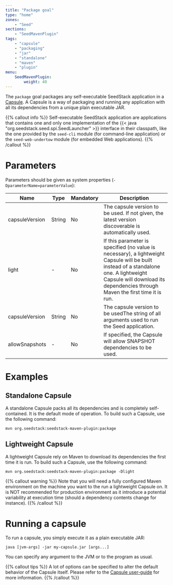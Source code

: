 ```yaml
---
title: "Package goal"
type: "home"
zones:
    - "Seed"
sections:
    - "SeedMavenPlugin"
tags:
    - "capsule"
    - "packaging"
    - "jar"
    - "standalone"
    - "maven"
    - "plugin"
menu:
    SeedMavenPlugin:
        weight: 40
---
```


The `package` goal packages any self-executable SeedStack application in a [Capsule](http://www.capsule.io/).
A Capsule is a way of packaging and running any application with all its dependencies from a unique plain executable JAR.

{{% callout info %}}
Self-executable SeedStack application are applications that contains one and only one implementation of the {{< java "org.seedstack.seed.spi.SeedLauncher" >}}
interface in their classpath, like the one provided by the `seed-cli` module (for command-line application) or the `seed-web-undertow`
module (for embedded Web applications).
{{% /callout %}}

# Parameters

Parameters should be given as system properties (`-DparameterName=parameterValue`):

<table class="table table-striped table-bordered table-condensed">
    <thead>
    <tr>
        <th>Name</th>
        <th>Type</th>
        <th>Mandatory</th>
        <th>Description</th>
    </tr>
    </thead>
    <tbody>
    <tr>
        <td>capsuleVersion</td>
        <td>String</td>
        <td>No</td>
        <td>The capsule version to be used. If not given, the latest version discoverable is automatically used.</td>
    </tr>
    <tr>
        <td>light</td>
        <td>-</td>
        <td>No</td>
        <td>
            If this parameter is specified (no value is necessary), a lightweight Capsule will be built instead of a standalone one.
            A lightweight Capsule will download its dependencies through Maven the first time it is run.
        </td>
    </tr>
    <tr>
        <td>capsuleVersion</td>
        <td>String</td>
        <td>No</td>
        <td>The capsule version to be usedThe string of all arguments used to run the Seed application.</td>
    </tr>
    <tr>
        <td>allowSnapshots</td>
        <td>-</td>
        <td>No</td>
        <td>If specified, the Capsule will allow SNAPSHOT dependencies to be used.</td>
    </tr>
    </tbody>
</table>

# Examples

## Standalone Capsule

A standalone Capsule packs all its dependencies and is completely self-contained. It is the default mode of operation. To
build such a Capsule, use the following command:

    mvn org.seedstack:seedstack-maven-plugin:package

## Lightweight Capsule

A lightweight Capsule rely on Maven to download its dependencies the first time it is run. To build such a Capsule, use
the following command:

    mvn org.seedstack:seedstack-maven-plugin:package -Dlight

{{% callout warning %}}
Note that you will need a fully configured Maven environment on the machine you want to the run a lightweight Capsule on.
It is NOT recommended for production environment as it introduce a potential variability at execution time (should a
dependency contents change for instance).
{{% /callout %}}

# Running a capsule

To run a capsule, you simply execute it as a plain executable JAR:

    java [jvm-args] -jar my-capsule.jar [args...]

You can specify any argument to the JVM or to the program as usual.

{{% callout tips %}}
A lot of options can be specified to alter the default behavior of the Capsule itself. Please refer to the [Capsule user-guide](http://www.capsule.io/user-guide/)
for more information.
{{% /callout %}}